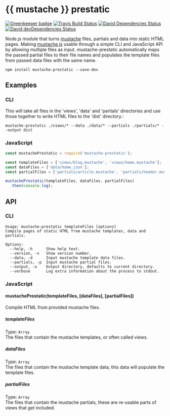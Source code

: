 # {{ mustache }} prestatic

[![Greenkeeper badge](https://badges.greenkeeper.io/Siilwyn/mustache-prestatic.svg)](https://greenkeeper.io/)
[![Travis Build Status][travis-icon]][travis]
[![David Dependencies Status][david-icon]][david]
[![David devDependencies Status][david-dev-icon]][david-dev]

Node.js module that turns [mustache] files, partials and data into static HTML pages. Making [mustache.js] usable through a simple CLI and JavaScript API by allowing multiple files as input. mustache-prestatic automatically maps the passed partial files to their file names and populates the template files from passed data files with the same name.

`npm install mustache-prestatic --save-dev`

## Examples

### CLI
This will take all files in the 'views', 'data' and 'partials' directories and use those together to write HTML files to the 'dist' directory.:
```shell
mustache-prestatic ./views/* --data ./data/* --partials ./partials/* --output dist
```

### JavaScript
```js
const mustachePrestatic = require('mustache-prestatic');

const templateFiles = ['views/blog.mustache', 'views/home.mustache'];
const dataFiles = ['data/home.json'];
const partialFiles = ['partials/article.mustache', 'partials/header.mustache'];

mustachePrestatic(templateFiles, dataFiles, partialFiles)
  .then(console.log);
```

## API

### CLI
```
Usage: mustache-prestatic templateFiles [options]
Compile pages of static HTML from mustache templates, data and partials.

Options:
  --help, -h      Show help text.
  --version, -v   Show version number.
  --data, -d      Input mustache template data files.
  --partials, -p  Input mustache partial files.
  --output, -o    Output directory, defaults to current directory.
  --verbose       Log extra information about the process to stdout.
```

### JavaScript
#### mustachePrestatic(templateFiles, [dataFiles], [partialFiles])
Compile HTML from provided mustache files.

##### templateFiles
Type: `Array`  
The files that contain the mustache templates, or often called views.

##### dataFiles
Type: `Array`  
The files that contain the mustache template data, this data will populate the template files.

##### partialFiles
Type: `Array`  
The files that contain the mustache partials, these are re-usable parts of views that get included.

[mustache]: https://mustache.github.io/
[mustache.js]: https://github.com/janl/mustache.js
[travis]: https://travis-ci.org/Siilwyn/mustache-prestatic
[travis-icon]: https://img.shields.io/travis/Siilwyn/mustache-prestatic/master.svg?style=flat-square
[david]: https://david-dm.org/Siilwyn/mustache-prestatic
[david-icon]: https://img.shields.io/david/Siilwyn/mustache-prestatic.svg?style=flat-square
[david-dev]: https://david-dm.org/Siilwyn/mustache-prestatic#info=devDependencies
[david-dev-icon]: https://img.shields.io/david/dev/Siilwyn/mustache-prestatic.svg?style=flat-square
